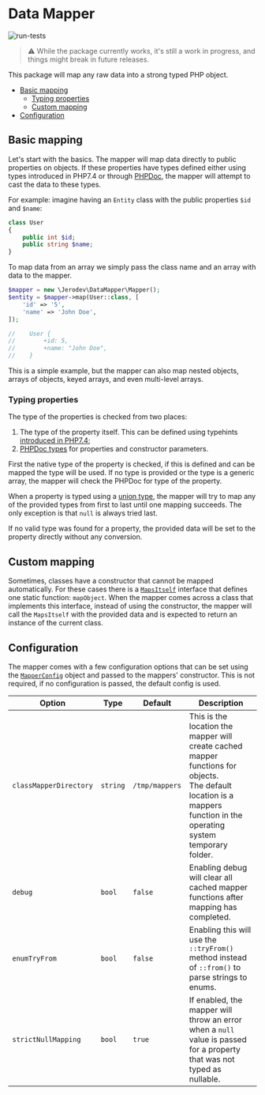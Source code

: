 # Data Mapper
![run-tests](https://github.com/jerodev/data-mapper/workflows/run-tests/badge.svg)

> :warning: While the package currently works, it's still a work in progress, and things might break in future releases.

This package will map any raw data into a strong typed PHP object.

- [Basic mapping](#basic-mapping)
  - [Typing properties](#typing-properties)
  - [Custom mapping](#custom-mapping)
- [Configuration](#configuration)

## Basic mapping
Let's start with the basics. The mapper will map data directly to public properties on objects. If these properties have
types defined either using types introduced in PHP7.4 or through [PHPDoc](https://phpstan.org/writing-php-code/phpdoc-types), the mapper will attempt to cast the data to these
types.

For example: imagine having an `Entity` class with the public properties `$id` and `$name`:

```php
class User
{
    public int $id;
    public string $name;
}
```

To map data from an array we simply pass the class name and an array with data to the mapper.

```php
$mapper = new \Jerodev\DataMapper\Mapper();
$entity = $mapper->map(User::class, [
    'id' => '5',
    'name' => 'John Doe',
]);

//    User {
//        +id: 5,
//        +name: "John Doe",
//    }
```

This is a simple example, but the mapper can also map nested objects, arrays of objects, keyed arrays, and even multi-level arrays.

### Typing properties
The type of the properties is checked from two places:
1. The type of the property itself. This can be defined using typehints [introduced in PHP7.4](https://wiki.php.net/rfc/typed_properties_v2);
2. [PHPDoc types](https://phpstan.org/writing-php-code/phpdoc-types) for properties and constructor parameters.

First the native type of the property is checked, if this is defined and can be mapped the type will be used.
If no type is provided or the type is a generic array, the mapper will check the PHPDoc for type of the property.

When a property is typed using a [union type](https://wiki.php.net/rfc/union_types_v2), the mapper will try to map any
of the provided types from first to last until one mapping succeeds. The only exception is that `null` is always tried
last.

If no valid type was found for a property, the provided data will be set to the property directly without any
conversion.

## Custom mapping
Sometimes, classes have a constructor that cannot be mapped automatically. For these cases there is a
[`MapsItself`](https://github.com/jerodev/data-mapper/blob/master/src/MapsItself.php) interface that defines one
static function: `mapObject`.
When the mapper comes across a class that implements this interface, instead of using the constructor, the mapper will
call the `MapsItself` with the provided data and is expected to return an instance of the current class.

## Configuration
The mapper comes with a few configuration options that can be set using the [`MapperConfig`](https://github.com/jerodev/data-mapper/blob/master/src/MapperConfig.php)
object and passed to the mappers' constructor. This is not required, if no configuration is passed, the default config
is used.

| Option                 | Type     | Default        | Description                                                                                                                                                                |
|------------------------|----------|----------------|----------------------------------------------------------------------------------------------------------------------------------------------------------------------------|
| `classMapperDirectory` | `string` | `/tmp/mappers` | This is the location the mapper will create cached mapper functions for objects.<br />The default location is a mappers function in the operating system temporary folder. |
| `debug`                | `bool`   | `false`        | Enabling debug will clear all cached mapper functions after mapping has completed.                                                                                         |
| `enumTryFrom`          | `bool`   | `false`        | Enabling this will use the `::tryFrom()` method instead of `::from()` to parse strings to enums.                                                                           |
| `strictNullMapping`    | `bool`   | `true`         | If enabled, the mapper will throw an error when a `null` value is passed for a property that was not typed as nullable.                                                    |
